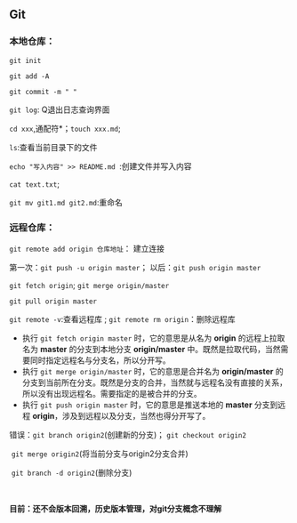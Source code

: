 ## Git

### 本地仓库：

`git init`

`git add -A`

`git commit -m " "`

`git log`: Q退出日志查询界面

`cd xxx`,通配符*；`touch xxx.md`; 

`ls`:查看当前目录下的文件

`echo "写入内容" >> README.md `:创建文件并写入内容

`cat text.txt`;

`git mv git1.md git2.md`:重命名

### 远程仓库：

`git remote add origin 仓库地址`： 建立连接



第一次：`git push -u origin master`； 以后：`git push origin master`



`git fetch origin`; `git merge origin/master`

`git pull origin master`



`git remote -v`:查看远程库 ;  `git remote rm origin`：删除远程库 



- 执行 `git fetch origin master` 时，它的意思是从名为 **origin** 的远程上拉取名为 **master** 的分支到本地分支 **origin/master** 中。既然是拉取代码，当然需要同时指定远程名与分支名，所以分开写。
- 执行 `git merge origin/master` 时，它的意思是合并名为 **origin/master** 的分支到当前所在分支。既然是分支的合并，当然就与远程名没有直接的关系，所以没有出现远程名。需要指定的是被合并的分支。
- 执行 `git push origin master` 时，它的意思是推送本地的 **master** 分支到远程 **origin**，涉及到远程以及分支，当然也得分开写了。



错误：`git branch origin2`(创建新的分支)； `git checkout origin2`

​	`git merge origin2`(将当前分支与origin2分支合并)

​	`git branch -d origin2`(删除分支)

​	

**目前：还不会版本回溯，历史版本管理，对git分支概念不理解**
